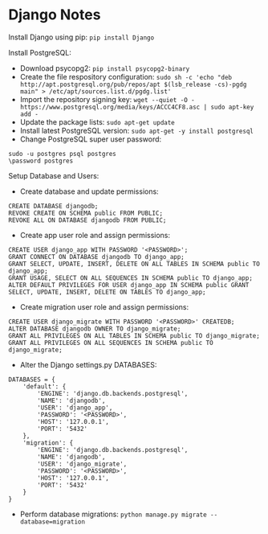 # Django Notes

Install Django using pip:
```pip install Django```
  
Install PostgreSQL:
- Download psycopg2:
```pip install psycopg2-binary```
- Create the file respository configuration:
```sudo sh -c 'echo "deb http://apt.postgresql.org/pub/repos/apt $(lsb_release -cs)-pgdg main" > /etc/apt/sources.list.d/pgdg.list'```
- Import the repository signing key:
```wget --quiet -O - https://www.postgresql.org/media/keys/ACCC4CF8.asc | sudo apt-key add -```
- Update the package lists:
```sudo apt-get update```
- Install latest PostgreSQL version:
```sudo apt-get -y install postgresql```
- Change PostgreSQL super user password:
```
sudo -u postgres psql postgres
\password postgres
```
Setup Database and Users:
- Create database and update permissions:
```
CREATE DATABASE djangodb;
REVOKE CREATE ON SCHEMA public FROM PUBLIC;
REVOKE ALL ON DATABASE djangodb FROM PUBLIC;
```
- Create app user role and assign permissions:
```
CREATE USER django_app WITH PASSWORD '<PASSWORD>';
GRANT CONNECT ON DATABASE djangodb TO django_app;
GRANT SELECT, UPDATE, INSERT, DELETE ON ALL TABLES IN SCHEMA public TO django_app;
GRANT USAGE, SELECT ON ALL SEQUENCES IN SCHEMA public TO django_app;
ALTER DEFAULT PRIVILEGES FOR USER django_app IN SCHEMA public GRANT SELECT, UPDATE, INSERT, DELETE ON TABLES TO django_app;
```
- Create migration user role and assign permissions:
```
CREATE USER django_migrate WITH PASSWORD '<PASSWORD>' CREATEDB;
ALTER DATABASE djangodb OWNER TO django_migrate;
GRANT ALL PRIVILEGES ON ALL TABLES IN SCHEMA public TO django_migrate;
GRANT ALL PRIVILEGES ON ALL SEQUENCES IN SCHEMA public TO django_migrate;
```
- Alter the Django settings.py DATABASES:
```
DATABASES = {
    'default': {
        'ENGINE': 'django.db.backends.postgresql',
        'NAME': 'djangodb',
        'USER': 'django_app',
        'PASSWORD': '<PASSWORD>',
        'HOST': '127.0.0.1',
        'PORT': '5432'
    },
    'migration': {
        'ENGINE': 'django.db.backends.postgresql',
        'NAME': 'djangodb',
        'USER': 'django_migrate',
        'PASSWORD': '<PASSWORD>',
        'HOST': '127.0.0.1',
        'PORT': '5432'
    }
}

```
- Perform database migrations:
```python manage.py migrate --database=migration```
